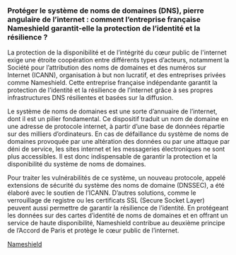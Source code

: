 ### Protéger le système de noms de domaines (DNS), pierre angulaire de l’internet : comment l’entreprise française Nameshield garantit-elle la protection de l’identité et la résilience ?

La protection de la disponibilité et de l’intégrité du cœur public de l'internet exige une étroite coopération entre différents types d’acteurs, notamment la Société pour l’attribution des noms de domaines et des numéros sur Internet (ICANN), organisation à but non lucratif, et des entreprises privées comme Nameshield. Cette entreprise française indépendante garantit la protection de l’identité et la résilience de l’internet grâce à ses propres infrastructures DNS résilientes et basées sur la diffusion.

Le système de noms de domaines est une sorte d’annuaire de l’internet, dont il est un pilier fondamental. Ce dispositif traduit un nom de domaine en une adresse de protocole internet, à partir d’une base de données répartie sur des milliers d’ordinateurs. En cas de défaillance du système de noms de domaines provoquée par une altération des données ou par une attaque par déni de service, les sites internet et les messageries électroniques ne sont plus accessibles. Il est donc indispensable de garantir la protection et la disponibilité du système de noms de domaines.

Pour traiter les vulnérabilités de ce système, un nouveau protocole, appelé extensions de sécurité du système des noms de domaine (DNSSEC), a été élaboré avec le soutien de l’ICANN. D’autres solutions, comme le verrouillage de registre ou les certificats SSL (Secure Socket Layer) peuvent aussi permettre de garantir la résilience de l’identité. En protégeant les données sur des cartes d’identité de noms de domaines et en offrant un service de haute disponibilité, Nameshield contribue au deuxième principe de l’Accord de Paris et protège le cœur public de l’internet.

[Nameshield](https://www.nameshield.com/)
